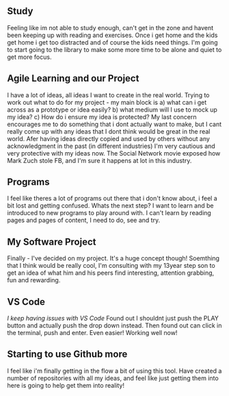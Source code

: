 ## Study
Feeling like im not able to study enough, can't get in the zone and havent been keeping up with reading and exercises. Once i get home and the kids get home i 
get too distracted and of course the kids need things.  I'm going to start going to the library to make some more time to be alone and quiet to get more focus.


## Agile Learning and our Project
I have a lot of ideas, all ideas I want to create in the real world.  Trying to work out what to do for my project - my main block is a) what can i get across 
as a prototype or idea easily?   b) what medium will I use to mock up my idea?  c) How do i ensure my idea is protected?
My last concern encourages me to do something that i dont actually want to make, but I cant really come up with any ideas that I dont think would be great in 
the real world.
Afer having ideas directly copied and used by others without any acknowledgment in the past (in different industries) I'm very cautious and very protective with 
my ideas now.  The Social Network movie exposed how Mark Zuch stole FB, and I'm sure it happens at lot in this industry.

## Programs
I feel like theres a lot of programs out there that i don't know about, i feel a bit lost and getting confused.  Whats the next step?  I want to learn and be introduced to new programs to play around with.  I can't learn by reading pages and pages of content, I need to do, see and try.


## My Software Project
Finally - I've decided on my project.  It's a huge concept though! 
Soemthing that I think would be really cool, I'm consulting with my 13year step son to get an idea of what him and his peers find interesting, attention grabbing, fun and rewarding.

## VS Code
*_I keep having issues with VS Code_*
Found out I shouldnt just push the PLAY button and actually push the drop down instead.  Then found out can click in the terminal, push and enter.  Even easier! Working well now!

## Starting to use Github more
I feel like i'm finally getting in the flow a bit of using this tool.  Have created a number of repositories with all my ideas, and feel like just getting them into here is going to help get them into reality!
